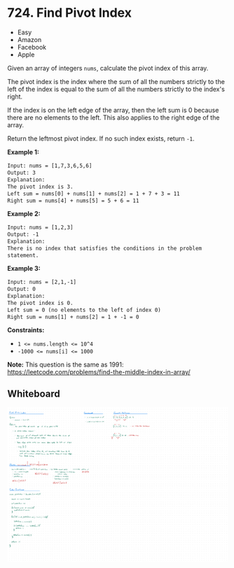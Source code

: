 # 724. Find Pivot Index
- Easy
- Amazon
- Facebook
- Apple

Given an array of integers `nums`, calculate the pivot index of this array.

The pivot index is the index where the sum of all the numbers strictly to the
left of the index is equal to the sum of all the numbers strictly to the index's
right.

If the index is on the left edge of the array, then the left sum is 0 because
there are no elements to the left. This also applies to the right edge of the
array.

Return the leftmost pivot index. If no such index exists, return `-1`.

**Example 1:**
```
Input: nums = [1,7,3,6,5,6]
Output: 3
Explanation:
The pivot index is 3.
Left sum = nums[0] + nums[1] + nums[2] = 1 + 7 + 3 = 11
Right sum = nums[4] + nums[5] = 5 + 6 = 11
```

**Example 2:**
```
Input: nums = [1,2,3]
Output: -1
Explanation:
There is no index that satisfies the conditions in the problem statement.
```

**Example 3:**
```
Input: nums = [2,1,-1]
Output: 0
Explanation:
The pivot index is 0.
Left sum = 0 (no elements to the left of index 0)
Right sum = nums[1] + nums[2] = 1 + -1 = 0
```

**Constraints:**
- `1 <= nums.length <= 10^4`
- `-1000 <= nums[i] <= 1000`

**Note:**
This question is the same as 1991:
https://leetcode.com/problems/find-the-middle-index-in-array/

## Whiteboard
![Whiteboard Image 01][whiteboard-image-01]

<!-- Refs -->
[whiteboard-image-01]: whiteboard-01.jpg
